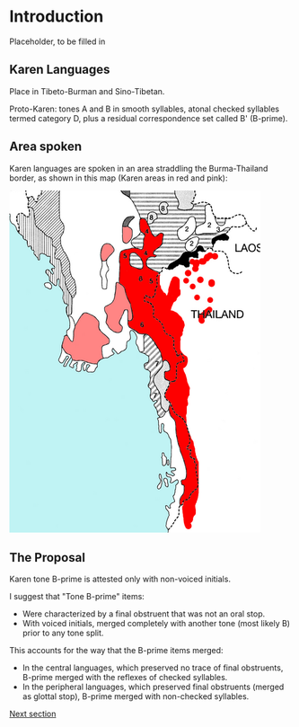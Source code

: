 # Introduction

Placeholder, to be filled in

## Karen Languages
Place in Tibeto-Burman and Sino-Tibetan.

Proto-Karen: tones A and B in smooth syllables, atonal checked syllables termed category D, plus a residual correspondence set called B' (B-prime). 

## Area spoken
Karen languages are spoken in an area straddling the Burma-Thailand border, as shown in this map (Karen areas in red and pink):

![Karen Map](https://github.com/dbsolnit/hello-world/blob/master/Karen_map.png)
## The Proposal
Karen tone B-prime is attested only with non-voiced initials.

I suggest that "Tone B-prime" items:

- Were characterized by a final obstruent that was not an oral stop.
- With voiced initials, merged completely with another tone (most likely B) prior to any tone split.

This accounts for the way that the B-prime items merged:
- In the central languages, which preserved no trace of final obstruents, B-prime merged with the reflexes of checked syllables.
- In the peripheral languages, which preserved final obstruents (merged as glottal stop), B-prime merged with non-checked syllables.

[Next section](body.md)
